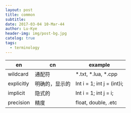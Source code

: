 ```yaml
---
layout: post
title: common
subtitle: 
date: 2017-03-04 10-Mar-44
author: Lu-Kye
header-img: img/post-bg.jpg
catelog: true
tags: 
  - terminology
---
```

|en 	|cn 	|example
|---	|---	|---
|wildcard	|通配符	  |*.txt, *.lua, *.cpp
|explicitly |明确的，显示的 | Int i = 1; int j = (int)i;
|implicit   |隐式的	  |	Int i = 1; int j = i;
|precision  |精度	  | float, double, .etc